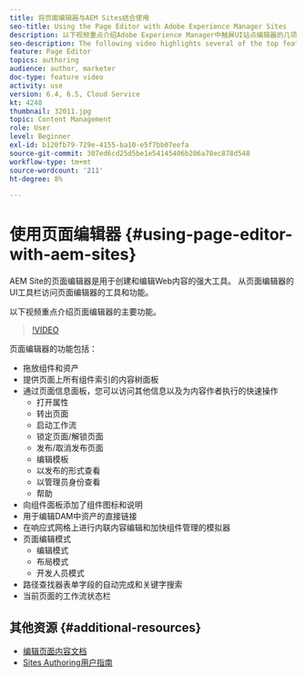 ```yaml
---
title: 将页面编辑器与AEM Sites结合使用
seo-title: Using the Page Editor with Adobe Experience Manager Sites
description: 以下视频重点介绍Adobe Experience Manager中触屏UI站点编辑器的几项主要功能。
seo-description: The following video highlights several of the top features of the Touch-UI Sites editor in Adobe Experience Manager.
feature: Page Editor
topics: authoring
audience: author, marketer
doc-type: feature video
activity: use
version: 6.4, 6.5, Cloud Service
kt: 4248
thumbnail: 32011.jpg
topic: Content Management
role: User
level: Beginner
exl-id: b120fb79-729e-4155-ba10-e5f7bb07eefa
source-git-commit: 307ed6cd25d5be1e54145406b206a78ec878d548
workflow-type: tm+mt
source-wordcount: '211'
ht-degree: 8%

---
```


# 使用页面编辑器 {#using-page-editor-with-aem-sites}

AEM Site的页面编辑器是用于创建和编辑Web内容的强大工具。 从页面编辑器的UI工具栏访问页面编辑器的工具和功能。

以下视频重点介绍页面编辑器的主要功能。

>[!VIDEO](https://video.tv.adobe.com/v/32011?quality=12&learn=on)

页面编辑器的功能包括：

* 拖放组件和资产
* 提供页面上所有组件索引的内容树面板
* 通过页面信息面板，您可以访问其他信息以及为内容作者执行的快速操作
   * 打开属性
   * 转出页面
   * 启动工作流
   * 锁定页面/解锁页面
   * 发布/取消发布页面
   * 编辑模板
   * 以发布的形式查看
   * 以管理员身份查看
   * 帮助
* 向组件面板添加了组件图标和说明
* 用于编辑DAM中资产的直接链接
* 在响应式网格上进行内联内容编辑和加快组件管理的模拟器
* 页面编辑模式
   * 编辑模式
   * 布局模式
   * 开发人员模式
* 路径查找器表单字段的自动完成和关键字搜索
* 当前页面的工作流状态栏

## 其他资源 {#additional-resources}

* [编辑页面内容文档](https://experienceleague.adobe.com/docs/experience-manager-65/authoring/authoring/editing-content.html)
* [Sites Authoring用户指南](https://experienceleague.adobe.com/docs/experience-manager-65/authoring/home.html)
